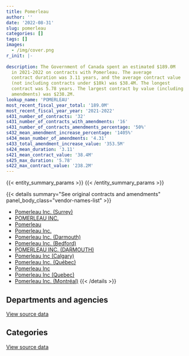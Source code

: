 ```yaml
---
title: Pomerleau
author: ''
date: '2022-08-31'
slug: pomerleau
categories: []
tags: []
images:
  - /img/cover.png
r_init: |-
  
description: The Government of Canada spent an estimated $189.0M
  in 2021-2022 on contracts with Pomerleau. The average
  contract duration was 3.11 years, and the average contract value
  (not including contracts under $10k) was $38.4M. The longest
  contract was 5.78 years. The largest contract by value (including
  amendments) was $238.2M.
lookup_name: 'POMERLEAU'
most_recent_fiscal_year_total: '189.0M'
most_recent_fiscal_year_year: '2021-2022'
s431_number_of_contracts: '32'
s431_number_of_contracts_with_amendments: '16'
s431_number_of_contracts_amendments_percentage: '50%'
s432_mean_amendment_increase_percentage: '1405%'
s434_mean_number_of_amendments: '4.31'
s433_total_amendment_increase_value: '353.5M'
s424_mean_duration: '3.11'
s421_mean_contract_value: '38.4M'
s425_max_duration: '5.78'
s422_max_contract_value: '238.2M'
---
```


<script src="/rmarkdown-libs/htmlwidgets/htmlwidgets.js"></script>
<link href="/rmarkdown-libs/datatables-css/datatables-crosstalk.css" rel="stylesheet" />
<script src="/rmarkdown-libs/datatables-binding/datatables.js"></script>
<script src="/rmarkdown-libs/jquery/jquery-3.6.0.min.js"></script>
<link href="/rmarkdown-libs/dt-core-bootstrap/css/dataTables.bootstrap.min.css" rel="stylesheet" />
<link href="/rmarkdown-libs/dt-core-bootstrap/css/dataTables.bootstrap.extra.css" rel="stylesheet" />
<script src="/rmarkdown-libs/dt-core-bootstrap/js/jquery.dataTables.min.js"></script>
<script src="/rmarkdown-libs/dt-core-bootstrap/js/dataTables.bootstrap.min.js"></script>
<link href="/rmarkdown-libs/crosstalk/css/crosstalk.min.css" rel="stylesheet" />
<script src="/rmarkdown-libs/crosstalk/js/crosstalk.min.js"></script>
<script src="/rmarkdown-libs/htmlwidgets/htmlwidgets.js"></script>
<link href="/rmarkdown-libs/datatables-css/datatables-crosstalk.css" rel="stylesheet" />
<script src="/rmarkdown-libs/datatables-binding/datatables.js"></script>
<script src="/rmarkdown-libs/jquery/jquery-3.6.0.min.js"></script>
<link href="/rmarkdown-libs/dt-core-bootstrap/css/dataTables.bootstrap.min.css" rel="stylesheet" />
<link href="/rmarkdown-libs/dt-core-bootstrap/css/dataTables.bootstrap.extra.css" rel="stylesheet" />
<script src="/rmarkdown-libs/dt-core-bootstrap/js/jquery.dataTables.min.js"></script>
<script src="/rmarkdown-libs/dt-core-bootstrap/js/dataTables.bootstrap.min.js"></script>
<link href="/rmarkdown-libs/crosstalk/css/crosstalk.min.css" rel="stylesheet" />
<script src="/rmarkdown-libs/crosstalk/js/crosstalk.min.js"></script>

{{< entity_summary_params >}}
{{< /entity_summary_params >}}

{{< details summary="See original contracts and amendments" panel_body_class="vendor-names-list" >}}
- [Pomerleau Inc. (Surrey)](https://search.open.canada.ca/en/ct/?sort=contract_value_f%20desc&page=1&search_text=%22Pomerleau%20Inc.%20%28Surrey%29%22)
- [POMERLEAU INC.](https://search.open.canada.ca/en/ct/?sort=contract_value_f%20desc&page=1&search_text=%22POMERLEAU%20INC.%22)
- [Pomerleau](https://search.open.canada.ca/en/ct/?sort=contract_value_f%20desc&page=1&search_text=%22Pomerleau%22)
- [Pomerleau Inc.](https://search.open.canada.ca/en/ct/?sort=contract_value_f%20desc&page=1&search_text=%22Pomerleau%20Inc.%22)
- [Pomerleau Inc. (Darmouth)](https://search.open.canada.ca/en/ct/?sort=contract_value_f%20desc&page=1&search_text=%22Pomerleau%20Inc.%20%28Darmouth%29%22)
- [Pomerleau Inc. (Bedford)](https://search.open.canada.ca/en/ct/?sort=contract_value_f%20desc&page=1&search_text=%22Pomerleau%20Inc.%20%28Bedford%29%22)
- [POMERLEAU INC. (DARMOUTH)](https://search.open.canada.ca/en/ct/?sort=contract_value_f%20desc&page=1&search_text=%22POMERLEAU%20INC.%20%28DARMOUTH%29%22)
- [Pomerleau Inc (Calgary)](https://search.open.canada.ca/en/ct/?sort=contract_value_f%20desc&page=1&search_text=%22Pomerleau%20Inc%20%28Calgary%29%22)
- [Pomerleau Inc. (Québec)](https://search.open.canada.ca/en/ct/?sort=contract_value_f%20desc&page=1&search_text=%22Pomerleau%20Inc.%20%28Qu%c3%a9bec%29%22)
- [Pomerleau Inc](https://search.open.canada.ca/en/ct/?sort=contract_value_f%20desc&page=1&search_text=%22Pomerleau%20Inc%22)
- [Pomerleau Inc (Quebec)](https://search.open.canada.ca/en/ct/?sort=contract_value_f%20desc&page=1&search_text=%22Pomerleau%20Inc%20%28Quebec%29%22)
- [Pomerleau Inc. (Montréal)](https://search.open.canada.ca/en/ct/?sort=contract_value_f%20desc&page=1&search_text=%22Pomerleau%20Inc.%20%28Montr%c3%a9al%29%22)
{{< /details >}}

## Departments and agencies

<div id="htmlwidget-1" style="width:100%;height:auto;" class="datatables html-widget"></div>
<script type="application/json" data-for="htmlwidget-1">{"x":{"style":"bootstrap","filter":"none","vertical":false,"data":[["<a href=\"/departments/dnd-mdn/\">National Defence<\/a>","<a href=\"/departments/nrc-cnrc/\">National Research Council Canada<\/a>","<a href=\"/departments/pc/\">Parks Canada<\/a>","<a href=\"/departments/pwgsc-tpsgc/\">Public Services and Procurement Canada<\/a>","<a href=\"/departments/rcmp-grc/\">Royal Canadian Mounted Police<\/a>"],[47164693.47,null,null,78191065.27,null],[110084887.03,null,null,65691447.07,3474120.27],[94032218.13,4241278.19,null,108878838.83,3532183.56],[58296551.83,null,1157370.83,125988225.44,3532183.56]],"container":"<table class=\"table table-striped table-hover row-border order-column display\">\n  <thead>\n    <tr>\n      <th>Department<\/th>\n      <th>2018-2019<\/th>\n      <th>2019-2020<\/th>\n      <th>2020-2021<\/th>\n      <th>2021-2022<\/th>\n    <\/tr>\n  <\/thead>\n<\/table>","options":{"order":[[4,"desc"]],"pageLength":10,"autoWidth":true,"columnDefs":[{"targets":1,"render":"function(data, type, row, meta) {\n    return type !== 'display' ? data : DTWidget.formatCurrency(data, \"$\", 2, 3, \",\", \".\", true, null);\n  }"},{"targets":2,"render":"function(data, type, row, meta) {\n    return type !== 'display' ? data : DTWidget.formatCurrency(data, \"$\", 2, 3, \",\", \".\", true, null);\n  }"},{"targets":3,"render":"function(data, type, row, meta) {\n    return type !== 'display' ? data : DTWidget.formatCurrency(data, \"$\", 2, 3, \",\", \".\", true, null);\n  }"},{"targets":4,"render":"function(data, type, row, meta) {\n    return type !== 'display' ? data : DTWidget.formatCurrency(data, \"$\", 2, 3, \",\", \".\", true, null);\n  }"},{"width":"16%","targets":[1,2,3,4]},{"className":"dt-right","targets":[1,2,3,4]}],"orderClasses":false}},"evals":["options.columnDefs.0.render","options.columnDefs.1.render","options.columnDefs.2.render","options.columnDefs.3.render"],"jsHooks":[]}</script>
<p class="text-right">
<a href="https://github.com/GoC-Spending/contracts-data/tree/main/data/out/vendors/pomerleau/summary_by_fiscal_year_by_department.csv" class="source-data-link btn btn-link">View source data</a>
</p>

## Categories

<div id="htmlwidget-2" style="width:100%;height:auto;" class="datatables html-widget"></div>
<script type="application/json" data-for="htmlwidget-2">{"x":{"style":"bootstrap","filter":"none","vertical":false,"data":[["<a href=\"/categories/facilities_and_construction/\">Facilities and construction<\/a>","<a href=\"/categories/information_technology/\">Information technology<\/a>","<a href=\"/categories/transportation_and_logistics/\">Transportation and logistics<\/a>"],[122182200.33,3173558.42,null],[179250454.37,null,null],[210684518.71,null,null],[175077938.93,null,13896392.74]],"container":"<table class=\"table table-striped table-hover row-border order-column display\">\n  <thead>\n    <tr>\n      <th>Category<\/th>\n      <th>2018-2019<\/th>\n      <th>2019-2020<\/th>\n      <th>2020-2021<\/th>\n      <th>2021-2022<\/th>\n    <\/tr>\n  <\/thead>\n<\/table>","options":{"order":[[4,"desc"]],"dom":"t","pageLength":30,"autoWidth":true,"columnDefs":[{"targets":1,"render":"function(data, type, row, meta) {\n    return type !== 'display' ? data : DTWidget.formatCurrency(data, \"$\", 2, 3, \",\", \".\", true, null);\n  }"},{"targets":2,"render":"function(data, type, row, meta) {\n    return type !== 'display' ? data : DTWidget.formatCurrency(data, \"$\", 2, 3, \",\", \".\", true, null);\n  }"},{"targets":3,"render":"function(data, type, row, meta) {\n    return type !== 'display' ? data : DTWidget.formatCurrency(data, \"$\", 2, 3, \",\", \".\", true, null);\n  }"},{"targets":4,"render":"function(data, type, row, meta) {\n    return type !== 'display' ? data : DTWidget.formatCurrency(data, \"$\", 2, 3, \",\", \".\", true, null);\n  }"},{"width":"16%","targets":[1,2,3,4]},{"className":"dt-right","targets":[1,2,3,4]}],"orderClasses":false,"lengthMenu":[10,25,30,50,100]}},"evals":["options.columnDefs.0.render","options.columnDefs.1.render","options.columnDefs.2.render","options.columnDefs.3.render"],"jsHooks":[]}</script>
<p class="text-right">
<a href="https://github.com/GoC-Spending/contracts-data/tree/main/data/out/vendors/pomerleau/summary_by_fiscal_year_by_category.csv" class="source-data-link btn btn-link">View source data</a>
</p>
